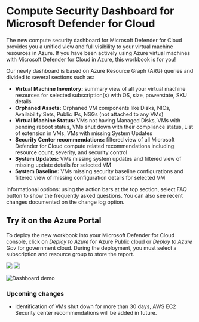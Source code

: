 # Compute Security Dashboard for Microsoft Defender for Cloud

The new compute security dashboard for Microsoft Defender for Cloud provides you a unified view and full visibility to your virtual machine resources in Azure. If you have been actively using Azure virtual machines with  Microsoft Defender for Cloud in Azure, this workbook is for you!

Our newly dashboard is based on Azure Resource Graph (ARG) queries and divided to several sections such as:

-	**Virtual Machine Inventory:** summary view of all your virtual machine resources for selected subscription(s) with OS, size, powerstate, SKU details 
-	**Orphaned Assets:** Orphaned VM components like Disks, NICs, Availability Sets, Public IPs, NSGs (not attached to any VMs) 
-	**Virtual Machine Status:** VMs not having Managed Disks, VMs with pending reboot status, VMs shut down with their compliance status, List of extension in VMs, VMs with missing System Updates 
-	**Security Center recommendations:** filtered view of all Microsoft Defender for Cloud compute related recommendations including resource count, severity, and security control
-	**System Updates:** VMs missing system updates and filtered view of missing update details for selected VM
-	**System Baseline:** VMs missing security baseline configurations and filtered view of missing configuration details for selected VM

Informational options: using the action bars at the top section, select FAQ button to show the frequently asked questions. You can also see recent changes documented on the change log option.

## Try it on the Azure Portal

To deploy the new workbook into your Microsoft Defender for Cloud console, click on *Deploy to Azure* for Azure Public cloud or *Deploy to Azure Gov* for government cloud.
During the deployment, you must select a subscription and resource group to store the report. 

<a href="https://portal.azure.com/#create/Microsoft.Template/uri/https%3A%2F%2Fraw.githubusercontent.com%2FAzure%2FAzure-Security-Center%2Fmain%2FWorkbooks%2FCompute%2520Security%2520Dashboard%2FComputeSecurityDashboard.json" target="_blank"><img src="https://aka.ms/deploytoazurebutton"/></a>
<a href="https://portal.azure.us/#create/Microsoft.Template/uri/https%3A%2F%2Fraw.githubusercontent.com%2FAzure%2FAzure-Security-Center%2Fmain%2FWorkbooks%2FCompute%2520Security%2520Dashboard%2FComputeSecurityDashboard.json.json" target="_blank"><img src="https://aka.ms/deploytoazuregovbutton"/></a>

![Dashboard demo](./compsec.gif)

### Upcoming changes

* Identification of VMs shut down for more than 30 days, AWS EC2 Security center recommendations will be added in future.
